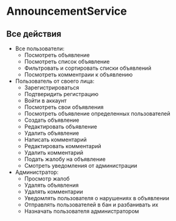 # AnnouncementService

## Все действия
- Все пользователи:
    - Посмотреть объявление
    - Посмотреть список объявление
    - Фильтровать и сортировать списки объявлений
    - Посмотреть комментраии к объявлению
- Пользователь от своего лица:
    * Зарегистрироваться
    * Подтверидить регистрацию
    * Войти в аккаунт
    - Посмотреть свои объявления
    - Посмотреть объявление определенных пользователей
    - Создать объявление
    - Редактировать объявление
    - Удалить объявление
    - Написать комментарий
    - Редактировать комментарий
    - Удалить комментарий
    - Подать жалобу на объявление
    - Смотреть уведомления от администрации
- Администратор:
    - Просмотр жалоб
    - Удалять объявления
    - Удалять комментарии
    - Уведомлять пользователя о нарушениях в объявлении
    - Отправлять пользователей в бан и разбанивать их
    - Назначать пользователя администратором


